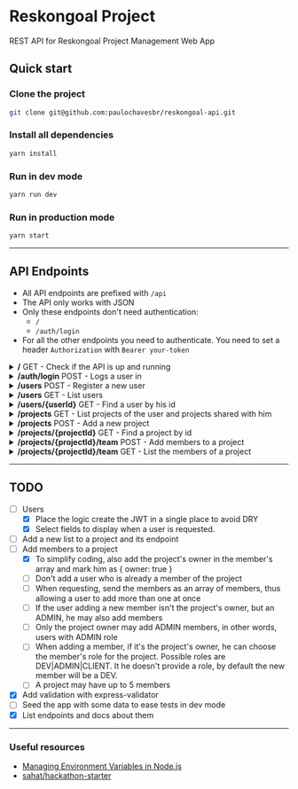 # Reskongoal Project
REST API for Reskongoal Project Management Web App

## Quick start

### Clone the project
```sh
git clone git@github.com:paulochavesbr/reskongoal-api.git
```

### Install all dependencies
```sh
yarn install
```

### Run in dev mode
```sh
yarn run dev
```

### Run in production mode
```sh
yarn start
```

-------------------------------------

## API Endpoints

- All API endpoints are prefixed with `/api`
- The API only works with JSON
- Only these endpoints don't need authentication:
  - `/`
  - `/auth/login`
- For all the other endpoints you need to authenticate. You need to set a header `Authorization` with `Bearer your-token`

</summary>
<details>
<summary><b>/</b> GET - Check if the API is up and running</summary>

</details>

<details>
<summary><b>/auth/login</b> POST - Logs a user in</summary>

- Request body

  ```json
  {
    "email": "paul@email.com",
    "password": "12345"
  }
  ```

- Response

  ```json
  {
    "token": "your-token",
    "email": "paul@email.com"
  }
  ```

</details>

<details>
<summary><b>/users</b> POST - Register a new user</summary>

- Constraints
  - The user email is unique
- Fields
  - `name [required]`
  - `email [required]`
  - `password [required]`
- Request body

  ```json
  {
    "name": "Paul",
    "email": "paul@email.com",
    "password": "12345"
  }
  ```
- Response

  - **201** - Created
  
    ```json
    {
      "token": "your-token",
      "email": "paul@email.com"
    }
    ```
    
</details>

<details>
<summary><b>/users</b> GET - List users</summary>

- Response

  ```json
  [
    {
      "_id": "58b59c61c537a718e6255bf5",
      "updatedAt": "2017-02-28T15:50:57.310Z",
      "createdAt": "2017-02-28T15:50:57.310Z",
      "name": "Paul",
      "email": "paul@email.com"
    }
  ]
  ```
</details>

<details>
<summary><b>/users/{userId}</b> GET - Find a user by his id</summary>

- All users can be found by providing his id
- Response

  ```json
  {
    "_id": "58b59c61c537a718e6255bf5",
    "name": "Paul",
    "email": "paul@email.com"
  }
  ```
</details>

<details>
<summary><b>/projects</b> GET - List projects of the user and projects shared with him</summary>

- Response

  ```json
  [
    {
      "_id": "58b5a16d3d80922497cc550a",
      "name": "Sample Project",
      "description": "Enjoy Reskongoal Project Management",
      "ownerId": "58b5a16d3d80922497cc5509",
      "team" : [],
      "lists": [{}],
      "backgroundColor": "white"
    }
  ]
  ```

</details>

<details>
<summary><b>/projects</b> POST - Add a new project</summary>

- If `lists` is `null`, then no list is gonna be created for this project
- If `lists` is omitted, then 3 default lists `To Do`, `Doing` and `Done` are gonna be created
- The default `backgroundColor` is `white`
- You may also inform members for the project
- Fields
  - `name [required]`
  - `description`
  - `backgroundColor`
  - `lists`
  - `team`
- Request

  ```json
  {
    "name": "Reskongoal Project",
    "description": "Project Management Web App",
    "backgroundColor": "blue",
    "lists": [
      {"pos": 0, "name": "TODO"},
      {"pos": 1, "name": "DOING"},
    ],
    "team": [
      {"_id": "58b5a16d3d80922497cc550a"}
    ]
  }
  ```

- Response

  ```json
  {
    "__v": 0,
    "updatedAt": "2017-02-28T17:28:44.733Z",
    "createdAt": "2017-02-28T17:28:44.733Z",
    "name": "Reskongoal Project",
    "description": "Project Management Web App",
    "ownerId": "58b5a16d3d80922497cc5509",
    "_id": "58b5b34cf691042eea4e93e5",
    "team": [
      {
        "_id": "58b5a16d3d80922497cc5509",
        "owner": true,
        "role": "ADMIN",
        "joinedAt": "2017-02-28T17:18:43.487Z"
      }
    ],
    "lists": [
      {
        "pos": 0,
        "name": "To Do",
        "_id": "58b5b34cf691042eea4e93e8",
        "createdAt": "2017-02-28T17:18:43.487Z"
      },
      {
        "pos": 1,
        "name": "Doing",
        "_id": "58b5b34cf691042eea4e93e7",
        "createdAt": "2017-02-28T17:18:43.487Z"
      },
      {
        "pos": 2,
        "name": "Done",
        "_id": "58b5b34cf691042eea4e93e6",
        "createdAt": "2017-02-28T17:18:43.487Z"
      }
    ],
    "backgroundColor": "blue"
  }
  ```

</details>

<details>
<summary><b>/projects/{projectId}</b> GET - Find a project by id</summary>

A user may access projects he owns or projects that have been shared with him

- Response

An array of projects

</details>

<details>
<summary><b>/projects/{projectId}/team</b> POST - Add members to a project</summary>

- You may not add a member twice in the same project
- Only the owner may add a member with ADMIN role in the project
- Only an admin member may add other members to a project
- The request body must be an array
- Fields
  - `_id [required]`: member id
  - `role`: member role in the project
- Request

  ```json
  [
    {"_id", "58b5b34cf691042eea4e93e6"},
    {"_id", "58b5b34cf691042eea4e93e6", "role": "ADMIN"},
  ]
  ```

</details>

<details>
<summary><b>/projects/{projectId}/team</b> GET - List the members of a project</summary>


</details>

-------------------------------------

## TODO
- [ ] Users
  - [X] Place the logic create the JWT in a single place to avoid DRY
  - [X] Select fields to display when a user is requested.
- [ ] Add a new list to a project and its endpoint
- [ ] Add members to a project
  - [X] To simplify coding, also add the project's owner in the member's array and mark him as
        { owner: true }
  - [ ] Don't add a user who is already a member of the project
  - [ ] When requesting, send the members as an array of members, thus allowing a user to add
        more than one at once
  - [ ] If the user adding a new member isn't the project's owner, but an ADMIN, he may also 
        add members
  - [ ] Only the project owner may add ADMIN members, in other words, users with ADMIN role
  - [ ] When adding a member, if it's the project's owner, he can choose the member's role for the
        project. Possible roles are DEV|ADMIN|CLIENT. It he doesn't provide a role, by default 
        the new member will be a DEV.
  - [ ] A project may have up to 5 members
- [X] Add validation with express-validator
- [ ] Seed the app with some data to ease tests in dev mode
- [X] List endpoints and docs about them

-------------------------------------

### Useful resources
- [Managing Environment Variables in Node.js](https://medium.com/@rafaelvidaurre/managing-environment-variables-in-node-js-2cb45a55195f)
- [sahat/hackathon-starter](https://github.com/sahat/hackathon-starter/)
